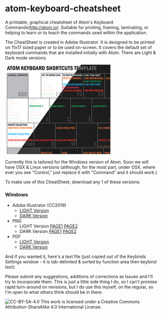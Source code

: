 # atom-keyboard-cheatsheet
A printable, graphical cheatsheet of Atom's Keyboard Commands(http://atom.io). Suitable for printing, framing, laminating, or helping to learn or to teach the commands used within the application.

The CheatSheet is created in Adobe Illustrator. It is designed to be printed on 11x17 sized paper or to be used on-screen. It covers the default set of keyboard commands that are installed initially with Atom. There are Light & Dark mode versions.

![Atom CheatSheet Sample](https://github.com/buttonpushertv/atom-keyboard-cheatsheet/blob/master/IMAGES/atom-cheatsheet-sample-small.png)

Currently this is tailored for the Windows version of Atom. Soon we will have OSX & Linux versions (although, for the most part, under OSX, where ever you see "Control," just replace it with "Command" and it should work.)

To make use of this CheatSheet, download any 1 of these versions:

### Windows
* Adobe Illustrator (CC2019)
  - [LIGHT Version](https://github.com/buttonpushertv/atom-keyboard-cheatsheet/blob/master/CHEATSHEET-WINDOWS/ATOM-Default%20Keyboard%20Layout%20Template.ai)
  - [DARK Version](https://github.com/buttonpushertv/atom-keyboard-cheatsheet/blob/master/CHEATSHEET-WINDOWS/ATOM-Default%20Keyboard%20Layout%20Template-DARK.ai)
* PNG
  - LIGHT Version [PAGE1](https://github.com/buttonpushertv/atom-keyboard-cheatsheet/blob/master/CHEATSHEET-WINDOWS/ATOM-Default%20Keyboard%20Layout%20Template-PAGE1.png) [PAGE2](https://github.com/buttonpushertv/atom-keyboard-cheatsheet/blob/master/CHEATSHEET-WINDOWS/ATOM-Default%20Keyboard%20Layout%20Template-PAGE2.png)
  - DARK Version [PAGE1](https://github.com/buttonpushertv/atom-keyboard-cheatsheet/blob/master/CHEATSHEET-WINDOWS/ATOM-Default%20Keyboard%20Layout%20Template-DARK-PAGE1.png) [PAGE2](https://github.com/buttonpushertv/atom-keyboard-cheatsheet/blob/master/CHEATSHEET-WINDOWS/ATOM-Default%20Keyboard%20Layout%20Template-DARK-PAGE2.png)
* PDF
  - [LIGHT Version](https://github.com/buttonpushertv/atom-keyboard-cheatsheet/blob/master/CHEATSHEET-WINDOWS/ATOM-Default%20Keyboard%20Layout%20Template.pdf)
  - [DARK Version](https://github.com/buttonpushertv/atom-keyboard-cheatsheet/blob/master/CHEATSHEET-WINDOWS/ATOM-Default%20Keyboard%20Layout%20Template-DARK.pdf)

And if you wanted it, here's a text file (just copied out of the Keybinds Settings window - it is tab-delimted & sorted by function area then keybind text):



Please submit any suggestions, additions of corrections as Issues and I'll try to incorporate them. This is just a little side thing I do, so I can't promise rapid turn-around on revisions, but I do use this myself, on the regular, so I'm open to what others think should be in there.

![CC-BY-SA-4.0](https://i.creativecommons.org/l/by-sa/4.0/88x31.png "CC-BY-SA-4.0")
This work is licensed under a Creative Commons Attribution-ShareAlike 4.0 International License.
